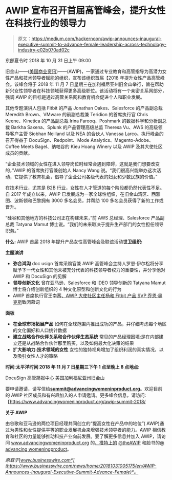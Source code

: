 # AWIP 宣布召开首届高管峰会，提升女性在科技行业的领导力

> 原文：<https://medium.com/hackernoon/awip-announces-inaugural-executive-summit-to-advance-female-leadership-across-technology-industry-e02b070ad02c>

东部夏令时 2018 年 10 月 31 日上午 09:00

旧金山——([美国商业资讯](https://www.businesswire.com/))——(AWIP)，一家通过专业教育和高管指导为高潜力女性产品和技术领导者赋能的组织，宣布该组织首届【2018 年提升女性产品高管峰会。该峰会将于 2018 年 11 月 7 日星期三在加利福尼亚州旧金山举行，旨在帮助新兴女性领导者在科技领域获得更多高级职位。该活动将有一个亲密关系网部分，强调 AWIP 的目标是通过高管关系网和教育机会促进个人和职业发展。

其他专题演讲人包括 Fitbit 的产品 Jonathan Oakes、Salesforce 的产品副总裁 Meredith Brown、VMware 的前副总裁兼 Teridion 的首席执行官 Chris Keene、Kinetica 的产品副总裁 Irina Farooq、Poshmark 的数据科学和分析副总裁 Barkha Saxena、Splunk 的产品管理高级总监 Theresa Vu、AWS 的高级领导客户主管 Siobhan Neilland 以及 NEA 的合伙人 Vanessa Larco。执行峰会的召开得益于 DocuSign、Redpoint、Mode Analytics、Magento-Adobe、Coffee Meets Bagel、纳帕谷的 Kieu Hoang Winery 以及 AWIP 及其大使社区成员的贡献。

“企业技术领域的女性在进入领导岗位时经常会遇到障碍，这就是我们想要改变的，”AWIP 的首席执行官兼创始人 Nancy Wang 说。“我们很高兴能举办这次活动，它提供了教育机会，倡导了企业公司各级代表的妇女和少数民族的价值。”

在技术行业，尤其是 B2B 行业，女性在人才管道的每个阶段都仍然代表性不足。自 2017 年成立以来，AWIP 已发展成为一家全球性组织，在旧金山湾区、西雅图、波斯顿和巴黎拥有 3000 多名会员，并帮助 100 多名会员获得了新的工作或晋升。

“硅谷和其他地方的科技公司正在构建未来，”前 AWS 总经理、Salesforce 产品副总裁 Tatyana Mamut 博士说。“我们的未来取决于提升生产部门的女性担任领导职务。”

**什么:** AWIP 首届 2018 年提升产品女性高管峰会及联谊活动**世卫组织:**

**主题演讲**

*   **弥合鸿沟**
    doc usign 首席采购官兼 AWIP 高管峰会主持人罗恩·伊尔松将分享赋予下一代女性和其他未被充分代表的科技领导者权力的重要性，并分享他对 AWIP 和 DocuSign 的见解
*   **领导创新文化**
    曾在亚马逊、Salesforce 和 IDEO 领导创新的 Tatyana Mamut 博士将介绍创新组织的 4 种文化原型和创新文化的行为
*   AWIP 首席执行官王南茜[、AWIP 大使社区主任杨](http://cts.businesswire.com/ct/CT?id=smartlink&url=https%3A%2F%2Fwww.linkedin.com%2Fin%2Fwangnancy%2F&esheet=51891538&newsitemid=20181031005175&lan=en-US&anchor=Nancy+Wang&index=4&md5=e0d66f600f7a695ff34d6f4bcc60c005)[和 Fitbit 产品 SVP 乔恩·奥克斯](http://cts.businesswire.com/ct/CT?id=smartlink&url=https%3A%2F%2Fwww.linkedin.com%2Fin%2Fpatrick-z-yang%2F&esheet=51891538&newsitemid=20181031005175&lan=en-US&anchor=Patrick+Yang&index=5&md5=c33eb786c3ad218b5e4e6b72f77209d8)致闭幕词

**面板**

*   **在全球市场拓展产品**
    如何在全球范围内推出成功的产品，并仔细考虑每个地区的文化偏好和人口统计数据
*   **建立战略合作伙伴关系和合作伙伴生态系统**
    常见的产品经理困境:是在内部建立还是从战略合作伙伴那里购买，以及如何最大化决策的结果
*   **扩大影响力:技术领域的女性**
    女性的独特视角增加了组织利润的真实情况，以及吸引女性人才的策略

**时间:**太平洋时间 2018 年 11 月 7 日星期三下午 1 点至晚上 8 点**地点:**

DocuSign 高管简报中心
美国加利福尼亚州旧金山

要申请邀请，请写信给[**summit@advancingwomeninproduct.org**](mailto:summit@advancingwomeninproduct.org)。欢迎目前的 AWIP 社区成员和有兴趣加入的人申请邀请。更多峰会信息，请访问:【https://www.advancingwomeninproduct.org/awip-summit-2018/ 

**关于 AWIP**

由谷歌和亚马逊的两位项目经理共同创立的“提高女性在产品中的地位”( AWIP)通过为男性和女性提供平等的职业发展机会来增强技术领导者的能力。AWIP 相信教育和社区的力量能够推动科技产业向前发展。要了解更多信息并加入 AWIP，请访问 www.advancingwomeninproduct.org 的[、推特上的](http://cts.businesswire.com/ct/CT?id=smartlink&url=http%3A%2F%2Fwww.advancingwomeninproduct.org&esheet=51891538&newsitemid=20181031005175&lan=en-US&anchor=www.advancingwomeninproduct.org&index=7&md5=1f29e8b4b1607b9ef11ee4476fb7aa50) [@theAWIP](http://cts.businesswire.com/ct/CT?id=smartlink&url=https%3A%2F%2Ftwitter.com%2Ftheawip&esheet=51891538&newsitemid=20181031005175&lan=en-US&anchor=%40theAWIP&index=8&md5=b35ddeaf6a3f9eabdaff446ab814a42d) 和脸书的[@ advancing womeningproduct](http://cts.businesswire.com/ct/CT?id=smartlink&url=https%3A%2F%2Fwww.facebook.com%2Fadvancingwomeninproduct%2F&esheet=51891538&newsitemid=20181031005175&lan=en-US&anchor=%40AdvancingWomenInProduct&index=9&md5=1b7cb9d7aa5336f4331f75dbc7fe2103)。

*原载于*[*www.businesswire.com*](https://www.businesswire.com/news/home/20181031005175/en/AWIP-Announces-Inaugural-Executive-Summit-Advance-Female)*。*